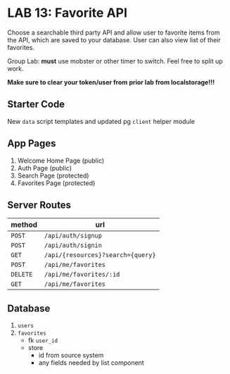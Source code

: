 LAB 13: Favorite API
===

Choose a searchable third party API and allow user to favorite items from the API, which are saved to your database. User can also view list of their favorites.

Group Lab: **must** use mobster or other timer to switch. Feel free to split up work.

**Make sure to clear your token/user from prior lab from localstorage!!!**

## Starter Code

New `data` script templates and updated pg `client` helper module

## App Pages

1. Welcome Home Page (public)
1. Auth Page (public)
1. Search Page (protected)
1. Favorites Page (protected)

## Server Routes

method | url
---|---
`POST` | `/api/auth/signup`
`POST` | `/api/auth/signin`
`GET` | `/api/{resources}?search={query}`
`POST` | `/api/me/favorites`
`DELETE` | `/api/me/favorites/:id`
`GET` | `/api/me/favorites`

## Database

1. `users`
1. `favorites`
    - fk `user_id`
    - store 
        - id from source system
        - any fields needed by list component




